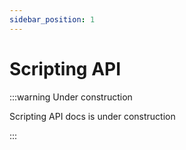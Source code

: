 ```yaml
---
sidebar_position: 1
---
```


# Scripting API

:::warning Under construction

Scripting API docs is under construction

:::
